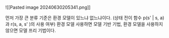 ![[Pasted image 20240630205341.png]]

먼저 가장 큰 분류 기준은 환경 모델이 있느냐 없느냐이다. (상태 전이 함수 p(s' | s, a)과 r(s, a, s' )의 사용 여부) 환경 모델 사용하면 모델 기반 기법, 환경 모델을 사용하지 않으면 모델 프리 기법이다. 

